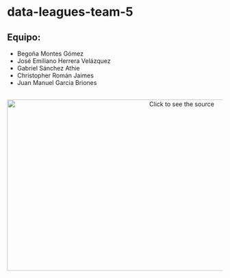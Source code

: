 # data-leagues-team-5

## Equipo:
- Begoña Montes Gómez
- José Emiliano Herrera Velázquez
- Gabriel Sánchez Athie
- Christopher Román Jaimes
- Juan Manuel Garcia Briones

<div align="center">
	<br>
	<a href="https://raw.githubusercontent.com/sindresorhus/css-in-readme-like-wat/main/readme.md">
		<img src="header.svg" width="800" height="400" alt="Click to see the source">
	</a>
	<br>
</div>
